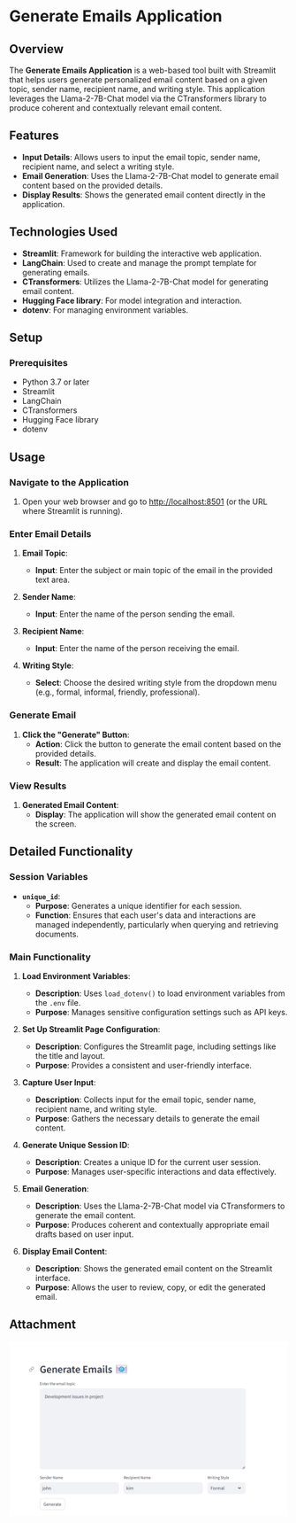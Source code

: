 # Generate Emails Application

## Overview

The **Generate Emails Application** is a web-based tool built with Streamlit that helps users generate personalized email content based on a given topic, sender name, recipient name, and writing style. This application leverages the Llama-2-7B-Chat model via the CTransformers library to produce coherent and contextually relevant email content.

## Features

- **Input Details**: Allows users to input the email topic, sender name, recipient name, and select a writing style.
- **Email Generation**: Uses the Llama-2-7B-Chat model to generate email content based on the provided details.
- **Display Results**: Shows the generated email content directly in the application.

## Technologies Used

- **Streamlit**: Framework for building the interactive web application.
- **LangChain**: Used to create and manage the prompt template for generating emails.
- **CTransformers**: Utilizes the Llama-2-7B-Chat model for generating email content.
- **Hugging Face library**: For model integration and interaction.
- **dotenv**: For managing environment variables.

## Setup

### Prerequisites

- Python 3.7 or later
- Streamlit
- LangChain
- CTransformers
- Hugging Face library
- dotenv

## Usage

### Navigate to the Application

1. Open your web browser and go to [http://localhost:8501](http://localhost:8501) (or the URL where Streamlit is running).

### Enter Email Details

1. **Email Topic**:
   - **Input**: Enter the subject or main topic of the email in the provided text area.
   
2. **Sender Name**:
   - **Input**: Enter the name of the person sending the email.

3. **Recipient Name**:
   - **Input**: Enter the name of the person receiving the email.

4. **Writing Style**:
   - **Select**: Choose the desired writing style from the dropdown menu (e.g., formal, informal, friendly, professional).

### Generate Email

1. **Click the "Generate" Button**:
   - **Action**: Click the button to generate the email content based on the provided details.
   - **Result**: The application will create and display the email content.

### View Results

1. **Generated Email Content**:
   - **Display**: The application will show the generated email content on the screen.

## Detailed Functionality

### Session Variables

- **`unique_id`**:
  - **Purpose**: Generates a unique identifier for each session.
  - **Function**: Ensures that each user's data and interactions are managed independently, particularly when querying and retrieving documents.

### Main Functionality

1. **Load Environment Variables**:
   - **Description**: Uses `load_dotenv()` to load environment variables from the `.env` file.
   - **Purpose**: Manages sensitive configuration settings such as API keys.

2. **Set Up Streamlit Page Configuration**:
   - **Description**: Configures the Streamlit page, including settings like the title and layout.
   - **Purpose**: Provides a consistent and user-friendly interface.

3. **Capture User Input**:
   - **Description**: Collects input for the email topic, sender name, recipient name, and writing style.
   - **Purpose**: Gathers the necessary details to generate the email content.

4. **Generate Unique Session ID**:
   - **Description**: Creates a unique ID for the current user session.
   - **Purpose**: Manages user-specific interactions and data effectively.

5. **Email Generation**:
   - **Description**: Uses the Llama-2-7B-Chat model via CTransformers to generate the email content.
   - **Purpose**: Produces coherent and contextually appropriate email drafts based on user input.

6. **Display Email Content**:
   - **Description**: Shows the generated email content on the Streamlit interface.
   - **Purpose**: Allows the user to review, copy, or edit the generated email.

## Attachment

![alt text](image.png)